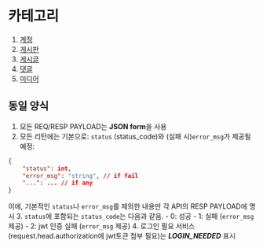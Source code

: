 # 카테고리

1. [계정](users_API.md)
2. [게시판](boards_API.md)
3. [게시글](posts_API.md)
4. [댓글](comments_API.md)
5. [미디어](medias_API.md)

## 동일 양식

1. 모든 REQ/RESP PAYLOAD는 **JSON form**을 사용
2. 모든 리턴에는 기본으로: `status` (status_code)와 (실패 시)`error_msg`가 제공될 예정:
```json
{
    "status": int,
    "error_msg": "string", // if fail
    "...": ... // if any
}
```
이에, 기본적인 `status`나 `error_msg`를 제외한 내용만 각 API의 RESP PAYLOAD에 명시
3. `status`에 포함되는 `status_code`는 다음과 같음.
    - 0: 성공
    - 1: 실패 (`error_msg` 제공)
    - 2: jwt 인증 실패 (`error_msg` 제공)
4. 로그인 필요 서비스 (request.head.authorization에 jwt토큰 첨부 필요)는 ***LOGIN_NEEDED*** 표시